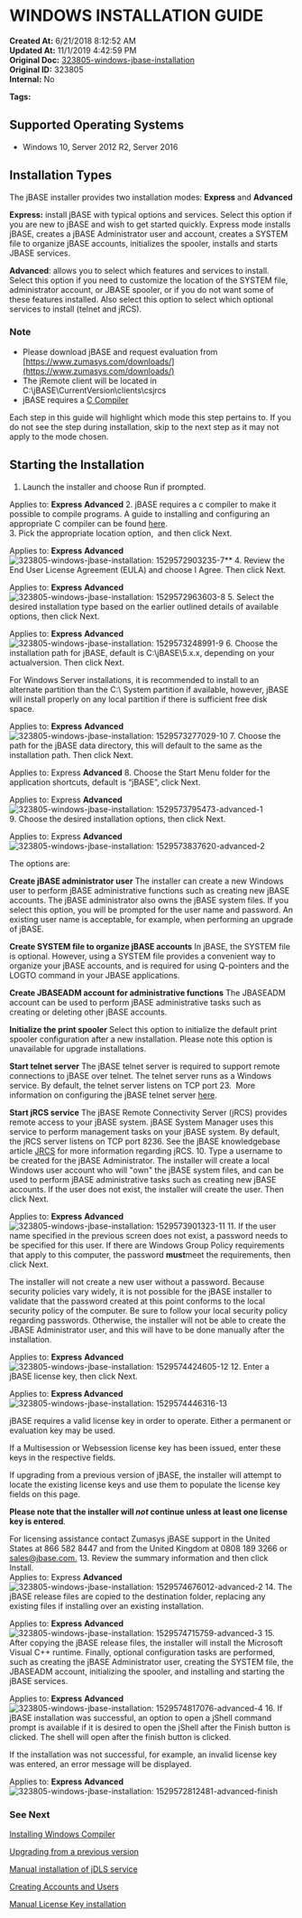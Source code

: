 # WINDOWS INSTALLATION GUIDE

**Created At:** 6/21/2018 8:12:52 AM  
**Updated At:** 11/1/2019 4:42:59 PM  
**Original Doc:** [323805-windows-jbase-installation](https://docs.jbase.com/36690-installation-guides/323805-windows-jbase-installation)  
**Original ID:** 323805  
**Internal:** No  

**Tags:**
<badge text='microsoft' vertical='middle' />
<badge text='windows 10' vertical='middle' />
<badge text='server 2016' vertical='middle' />
<badge text='server 2012' vertical='middle' />
<badge text='installation' vertical='middle' />
<badge text='windows' vertical='middle' />

## Supported Operating Systems

- Windows 10, Server 2012 R2, Server 2016

## Installation Types

The jBASE installer provides two installation modes: **Express** and **Advanced**

**Express:** install jBASE with typical options and services. Select this option if you are new to jBASE and wish to get started quickly. Express mode installs jBASE, creates a jBASE Administrator user and account, creates a SYSTEM file to organize jBASE accounts, initializes the spooler, installs and starts JBASE services.

**Advanced**: allows you to select which features and services to install. Select this option if you need to customize the location of the SYSTEM file, administrator account, or JBASE spooler, or if you do not want some of these features installed. Also select this option to select which optional services to install (telnet and jRCS).

### Note

- Please download jBASE and request evaluation from [https://www.zumasys.com/downloads/](https://www.zumasys.com/downloads/)
- The jRemote client will be located in C:\jBASE\CurrentVersion\clients\csjrcs
- jBASE requires a [C Compiler](./../windows-compiler-installation)

Each step in this guide will highlight which mode this step pertains to. If you do not see the step during installation, skip to the next step as it may not apply to the mode chosen.

## Starting the Installation

1. Launch the installer and choose Run if prompted.

Applies to: **Express** **Advanced**
2. jBASE requires a c compiler to make it possible to compile programs. A guide to installing and configuring an appropriate C compiler can be found [here](./../windows-compiler-installation).  
3. Pick the appropriate location option,  and then click Next.

Applies to: **Express** **Advanced** ![323805-windows-jbase-installation: 1529572903235-7](./1529572903235-7.jpg)**
4. Review the End User License Agreement (EULA) and choose I Agree. Then click Next.

Applies to: **Express** **Advanced** ![323805-windows-jbase-installation: 1529572963603-8](./1529572963603-8.png)
5. Select the desired installation type based on the earlier outlined details of available options, then click Next.

Applies to: **Express** **Advanced** ![323805-windows-jbase-installation: 1529573248991-9](./1529573248991-9.png)
6. Choose the installation path for jBASE, default is C:\jBASE\5.x.x, depending on your actualversion. Then click Next.

For Windows Server installations, it is recommended to install to an alternate partition than the C:\ System partition if available, however, jBASE will install properly on any local partition if there is sufficient free disk space.

Applies to: **Express** **Advanced** ![323805-windows-jbase-installation: 1529573277029-10](./1529573277029-10.png)
7. Choose the path for the jBASE data directory, this will default to the same as the installation path. Then click Next.

Applies to: Express **Advanced**
8. Choose the Start Menu folder for the application shortcuts, default is “jBASE”, click Next.

Applies to: Express **Advanced** ![323805-windows-jbase-installation: 1529573795473-advanced-1](./1529573795473-advanced-1.png)  
9. Choose the desired installation options, then click Next.

Applies to: Express **Advanced** ![323805-windows-jbase-installation: 1529573837620-advanced-2](./1529573837620-advanced-2.png)

The options are:

**Create jBASE administrator user** The installer can create a new Windows user to perform jBASE administrative functions such as creating new jBASE accounts. The jBASE administrator also owns the jBASE system files. If you select this option, you will be prompted for the user name and password. An existing user name is acceptable, for example, when performing an upgrade of jBASE.

**Create SYSTEM file to organize jBASE accounts** In jBASE, the SYSTEM file is optional. However, using a SYSTEM file provides a convenient way to organize your jBASE accounts, and is required for using Q-pointers and the LOGTO command in your JBASE applications.

**Create JBASEADM account for administrative functions** The JBASEADM account can be used to perform jBASE administrative tasks such as creating or deleting other jBASE accounts.

**Initialize the print spooler** Select this option to initialize the default print spooler configuration after a new installation. Please note this option is unavailable for upgrade installations.

**Start telnet server** The jBASE telnet server is required to support remote connections to jBASE over telnet. The telnet server runs as a Windows service. By default, the telnet server listens on TCP port 23.  More information on configuring the jBASE telnet server [here](https://static.zumasys.com/jbase/r99/knowledgebase/manuals/3.0/30manpages/man/telnet1.htm).

**Start jRCS service** The jBASE Remote Connectivity Server (jRCS) provides remote access to your jBASE system. jBASE System Manager uses this service to perform management tasks on your jBASE system. By default, the jRCS server listens on TCP port 8236. See the jBASE knowledgebase article [JRCS](https://static.zumasys.com/jbase/r99/knowledgebase/manuals/3.0/30manpages/man/JRCS_JRCS.htm) for more information regarding jRCS.
10. Type a username to be created for the jBASE Administrator. The installer will create a local Windows user account who will "own" the jBASE system files, and can be used to perform jBASE administrative tasks such as creating new jBASE accounts. If the user does not exist, the installer will create the user. Then click Next.

Applies to: **Express** **Advanced**![323805-windows-jbase-installation: 1529573901323-11](./1529573901323-11.png)
11. If the user name specified in the previous screen does not exist, a password needs to be specified for this user. If there are Windows Group Policy requirements that apply to this computer, the password **must**meet the requirements, then click Next.

The installer will not create a new user without a password. Because security policies vary widely, it is not possible for the jBASE installer to validate that the password created at this point conforms to the local security policy of the computer. Be sure to follow your local security policy regarding passwords. Otherwise, the installer will not be able to create the JBASE Administrator user, and this will have to be done manually after the installation.

Applies to: **Express** **Advanced**![323805-windows-jbase-installation: 1529574424605-12](./1529574424605-12.png)
12. Enter a jBASE license key, then click Next.

Applies to: **Express Advanced**![323805-windows-jbase-installation: 1529574446316-13](./1529574446316-13.png)

jBASE requires a valid license key in order to operate. Either a permanent or evaluation key may be used.

If a Multisession or Websession license key has been issued, enter these keys in the respective fields.

If upgrading from a previous version of jBASE, the installer will attempt to locate the existing license keys and use them to populate the license key fields on this page.

**Please note that the installer will ***not*** continue unless at least one license key is entered**.

For licensing assistance contact Zumasys jBASE support in the United States at 866 582 8447 and from the United Kingdom at 0808 189 3266 or [sales@jbase.com.](mailto:sales@jbase.com)
13.  Review the summary information and then click Install.  
Applies to: Express **Advanced** ![323805-windows-jbase-installation: 1529574676012-advanced-2](./1529574676012-advanced-2.png)
14. The jBASE release files are copied to the destination folder, replacing any existing files if installing over an existing installation.

Applies to: **Express** **Advanced** ![323805-windows-jbase-installation: 1529574715759-advanced-3](./1529574715759-advanced-3.png)
15. After copying the jBASE release files, the installer will install the Microsoft Visual C++ runtime. Finally, optional configuration tasks are performed, such as creating the jBASE Administrator user, creating the SYSTEM file, the JBASEADM account, initializing the spooler, and installing and starting the jBASE services.

Applies to: **Express** **Advanced** ![323805-windows-jbase-installation: 1529574817076-advanced-4](./1529574817076-advanced-4.png)
16. If jBASE installation was successful, an option to open a jShell command prompt is available if it is desired to open the jShell after the Finish button is clicked. The shell will open after the finish button is clicked.

If the installation was not successful, for example, an invalid license key was entered, an error message will be displayed.

Applies to: **Express** **Advanced** ![323805-windows-jbase-installation: 1529572812481-advanced-finish](./1529572812481-advanced-finish.png)

### See Next

[Installing Windows Compiler](./../windows-compiler-installation)

[Upgrading from a previous version](./../upgrading-from-a-previous-version)

[Manual installation of jDLS service](./../../../jbase/manual-installation-of-jdls-service)

[Creating Accounts and Users](./../create-accounts-and-users)

[Manual License Key installation](./../manual-license-key-installation)
